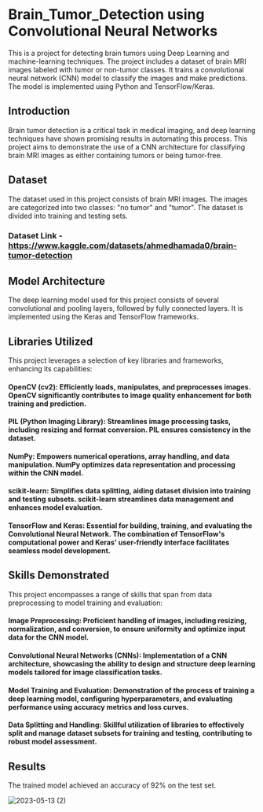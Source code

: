 # Brain_Tumor_Detection using Convolutional Neural Networks

This is a project for detecting brain tumors using Deep Learning and machine-learning techniques. The project includes a dataset of brain MRI images labeled with tumor or non-tumor classes. It trains a convolutional neural network (CNN) model to classify the images and make predictions. The model is implemented using Python and TensorFlow/Keras.

## Introduction

Brain tumor detection is a critical task in medical imaging, and deep learning techniques have shown promising results in automating this process. This project aims to demonstrate the use of a CNN architecture for classifying brain MRI images as either containing tumors or being tumor-free.

## Dataset

The dataset used in this project consists of brain MRI images. The images are categorized into two classes: "no tumor" and "tumor". The dataset is divided into training and testing sets.

### Dataset Link - https://www.kaggle.com/datasets/ahmedhamada0/brain-tumor-detection

## Model Architecture

The deep learning model used for this project consists of several convolutional and pooling layers, followed by fully connected layers. It is implemented using the Keras and TensorFlow frameworks.

## Libraries Utilized
This project leverages a selection of key libraries and frameworks, enhancing its capabilities:

#### OpenCV (cv2): Efficiently loads, manipulates, and preprocesses images. OpenCV significantly contributes to image quality enhancement for both training and prediction.

#### PIL (Python Imaging Library): Streamlines image processing tasks, including resizing and format conversion. PIL ensures consistency in the dataset.

#### NumPy: Empowers numerical operations, array handling, and data manipulation. NumPy optimizes data representation and processing within the CNN model.

#### scikit-learn: Simplifies data splitting, aiding dataset division into training and testing subsets. scikit-learn streamlines data management and enhances model evaluation.

#### TensorFlow and Keras: Essential for building, training, and evaluating the Convolutional Neural Network. The combination of TensorFlow's computational power and Keras' user-friendly interface facilitates seamless model development.

## Skills Demonstrated
This project encompasses a range of skills that span from data preprocessing to model training and evaluation:

#### Image Preprocessing: Proficient handling of images, including resizing, normalization, and conversion, to ensure uniformity and optimize input data for the CNN model.

#### Convolutional Neural Networks (CNNs): Implementation of a CNN architecture, showcasing the ability to design and structure deep learning models tailored for image classification tasks.

#### Model Training and Evaluation: Demonstration of the process of training a deep learning model, configuring hyperparameters, and evaluating performance using accuracy metrics and loss curves.

#### Data Splitting and Handling: Skillful utilization of libraries to effectively split and manage dataset subsets for training and testing, contributing to robust model assessment.

## Results

The trained model achieved an accuracy of 92% on the test set.


![2023-05-13 (2)](https://github.com/Dhruvil5995/Brain_Tumor_Detection/assets/64741151/aadbf659-b619-422d-956d-ce2257c3c6a1)


